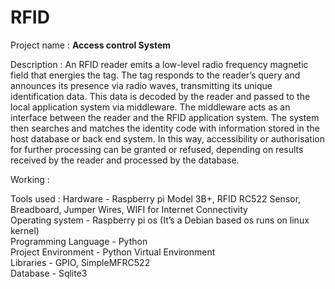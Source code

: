 # RFID

Project name : **Access control System**

Description : An RFID reader emits a low-level radio frequency magnetic field that energies the tag. The tag responds to the reader’s query and announces its presence via radio waves, transmitting its unique identification data. This data is decoded by the reader and passed to the local application system via middleware. The middleware acts as an interface between the reader and the RFID application system. The system then searches and matches the identity code with information stored in the host database or back end system. In this way, accessibility or authorisation for further processing can be granted or refused, depending on results received by the reader and processed by the database.

Working : 

Tools used : Hardware - Raspberry pi Model 3B+, RFID RC522 Sensor, Breadboard, Jumper Wires, WIFI for Internet Connectivity <br />
Operating system - Raspberry pi os (It’s a Debian based os runs on linux kernel) <br />
Programming Language - Python <br />
Project Environment - Python Virtual Environment <br />
Libraries - GPIO, SimpleMFRC522 <br />
Database - Sqlite3 <br />
